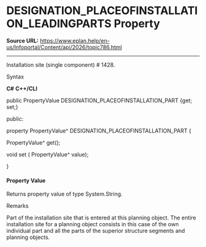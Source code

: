 # DESIGNATION_PLACEOFINSTALLATION_LEADINGPARTS Property

**Source URL:** https://www.eplan.help/en-us/Infoportal/Content/api/2026/topic786.html

---

Installation site (single component) # 1428.

Syntax

**C#**
**C++/CLI**


public PropertyValue DESIGNATION_PLACEOFINSTALLATION_PART {get; set;}

public:

property PropertyValue^ DESIGNATION_PLACEOFINSTALLATION_PART {

   PropertyValue^ get();

   void set (    PropertyValue^ value);

}


#### Property Value

Returns property value of type System.String.

Remarks

Part of the installation site that is entered at this planning object. The entire installation site for a planning object consists in this case of the own individual part and all the parts of the superior structure segments and planning objects.
